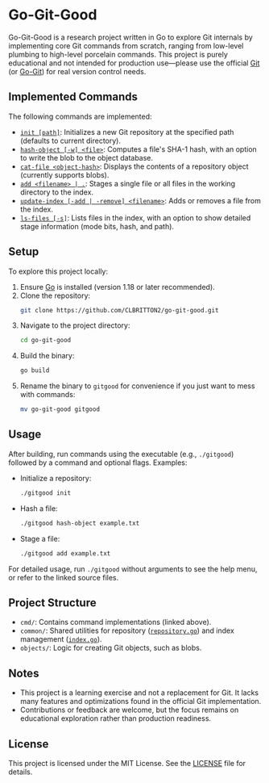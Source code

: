 # Go-Git-Good

Go-Git-Good is a research project written in Go to explore Git internals by implementing core Git commands from scratch, ranging from low-level plumbing to high-level porcelain commands. This project is purely educational and not intended for production use—please use the official [Git](https://git-scm.com/) (or [Go-Git](https://github.com/go-git/go-git)) for real version control needs.

## Implemented Commands

The following commands are implemented:

- [`init [path]`](./cmd/init.go): Initializes a new Git repository at the specified path (defaults to current directory).
- [`hash-object [-w] <file>`](./cmd/hash_object.go): Computes a file's SHA-1 hash, with an option to write the blob to the object database.
- [`cat-file <object-hash>`](./cmd/cat_file.go): Displays the contents of a repository object (currently supports blobs).
- [`add <filename> | .`](./cmd/add.go): Stages a single file or all files in the working directory to the index.
- [`update-index [-add | -remove] <filename>`](./cmd/update_index.go): Adds or removes a file from the index.
- [`ls-files [-s]`](./cmd/ls_files.go): Lists files in the index, with an option to show detailed stage information (mode bits, hash, and path).

## Setup

To explore this project locally:

1. Ensure [Go](https://go.dev/) is installed (version 1.18 or later recommended).
2. Clone the repository:
   ```bash
   git clone https://github.com/CLBRITTON2/go-git-good.git
   ```
3. Navigate to the project directory:
   ```bash
   cd go-git-good
   ```
4. Build the binary:
   ```bash
   go build
   ```
5. Rename the binary to `gitgood` for convenience if you just want to mess with commands:
   ```bash
   mv go-git-good gitgood
   ```

## Usage

After building, run commands using the executable (e.g., `./gitgood`) followed by a command and optional flags. Examples:

- Initialize a repository:
  ```bash
  ./gitgood init
  ```
- Hash a file:
  ```bash
  ./gitgood hash-object example.txt
  ```
- Stage a file:
  ```bash
  ./gitgood add example.txt
  ```

For detailed usage, run `./gitgood` without arguments to see the help menu, or refer to the linked source files.

## Project Structure

- `cmd/`: Contains command implementations (linked above).
- `common/`: Shared utilities for repository ([`repository.go`](./common/repository.go)) and index management ([`index.go`](./common/index.go)).
- `objects/`: Logic for creating Git objects, such as blobs.
## Notes

- This project is a learning exercise and not a replacement for Git. It lacks many features and optimizations found in the official Git implementation.
- Contributions or feedback are welcome, but the focus remains on educational exploration rather than production readiness.

## License

This project is licensed under the MIT License. See the [LICENSE](LICENSE) file for details.

